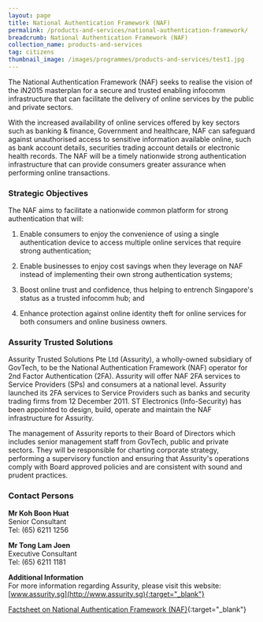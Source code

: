 ```yaml
---
layout: page
title: National Authentication Framework (NAF)
permalink: /products-and-services/national-authentication-framework/
breadcrumb: National Authentication Framework (NAF)
collection_name: products-and-services
tag: citizens
thumbnail_image: /images/programmes/products-and-services/test1.jpg
---
```


The National Authentication Framework (NAF) seeks to realise the vision of the iN2015 masterplan for a secure and trusted enabling infocomm infrastructure that can facilitate the delivery of online services by the public and private sectors.

With the increased availability of online services offered by key sectors such as banking & finance, Government and healthcare, NAF can safeguard against unauthorised access to sensitive information available online, such as bank account details, securities trading account details or electronic health records. The NAF will be a timely nationwide strong authentication infrastructure that can provide consumers greater assurance when performing online transactions.

### **Strategic Objectives**

The NAF aims to facilitate a nationwide common platform for strong authentication that will:

1. Enable consumers to enjoy the convenience of using a single authentication device to access multiple online services that require strong authentication;

2. Enable businesses to enjoy cost savings when they leverage on NAF instead of implementing their own strong authentication systems;

3. Boost online trust and confidence, thus helping to entrench Singapore's status as a trusted infocomm hub; and

4. Enhance protection against online identity theft for online services for both consumers and online business owners.

### **Assurity Trusted Solutions**

Assurity Trusted Solutions Pte Ltd (Assurity), a wholly-owned subsidiary of GovTech, to be the National Authentication Framework (NAF) operator for 2nd Factor Authentication (2FA). Assurity will offer NAF 2FA services to Service Providers (SPs) and consumers at a national level. Assurity launched its 2FA services to Service Providers such as banks and security trading firms from 12 December 2011. ST Electronics (Info-Security) has been appointed to design, build, operate and maintain the NAF infrastructure for Assurity.

The management of Assurity reports to their Board of Directors which includes senior management staff from GovTech, public and private sectors. They will be responsible for charting corporate strategy, performing a supervisory function and ensuring that Assurity's operations comply with Board approved policies and are consistent with sound and prudent practices.

### **Contact Persons**

**Mr Koh Boon Huat**
<br>Senior Consultant
<br>Tel: (65) 6211 1256

**Mr Tong Lam Joen**
<br>Executive Consultant
<br>Tel: (65) 6211 1181

**Additional Information**
<br>For more information regarding Assurity, please visit this website: [www.assurity.sg](http://www.assurity.sg){:target="_blank"}

[Factsheet on National Authentication Framework (NAF)](/files/products-and-services/NAF_Factsheet.pdf){:target="_blank"}
